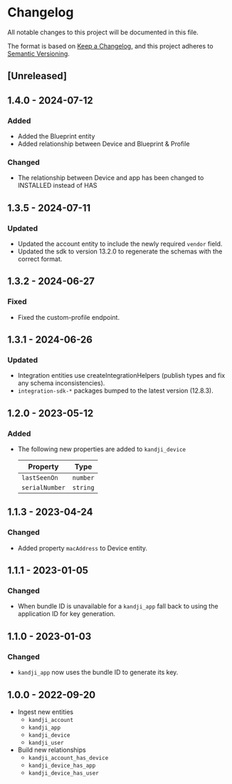 # Changelog

All notable changes to this project will be documented in this file.

The format is based on [Keep a Changelog](https://keepachangelog.com/en/1.0.0/),
and this project adheres to
[Semantic Versioning](https://semver.org/spec/v2.0.0.html).

## [Unreleased]

## 1.4.0 - 2024-07-12

### Added

- Added the Blueprint entity
- Added relationship between Device and Blueprint & Profile

### Changed

- The relationship between Device and app has been changed to INSTALLED instead
  of HAS

## 1.3.5 - 2024-07-11

### Updated

- Updated the account entity to include the newly required `vendor` field.
- Updated the sdk to version 13.2.0 to regenerate the schemas with the correct
  format.

## 1.3.2 - 2024-06-27

### Fixed

- Fixed the custom-profile endpoint.

## 1.3.1 - 2024-06-26

### Updated

- Integration entities use createIntegrationHelpers (publish types and fix any
  schema inconsistencies).
- `integration-sdk-*` packages bumped to the latest version (12.8.3).

## 1.2.0 - 2023-05-12

### Added

- The following new properties are added to `kandji_device`

  | Property       | Type     |
  | -------------- | -------- |
  | `lastSeenOn`   | `number` |
  | `serialNumber` | `string` |

## 1.1.3 - 2023-04-24

### Changed

- Added property `macAddress` to Device entity.

## 1.1.1 - 2023-01-05

### Changed

- When bundle ID is unavailable for a `kandji_app` fall back to using the
  application ID for key generation.

## 1.1.0 - 2023-01-03

### Changed

- `kandji_app` now uses the bundle ID to generate its key.

## 1.0.0 - 2022-09-20

- Ingest new entities
  - `kandji_account`
  - `kandji_app`
  - `kandji_device`
  - `kandji_user`
- Build new relationships
  - `kandji_account_has_device`
  - `kandji_device_has_app`
  - `kandji_device_has_user`
